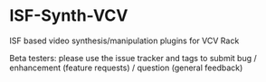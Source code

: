 # ISF-Synth-VCV
ISF based video synthesis/manipulation plugins for VCV Rack

Beta testers: please use the issue tracker and tags to submit bug / enhancement (feature requests) / question (general feedback)
